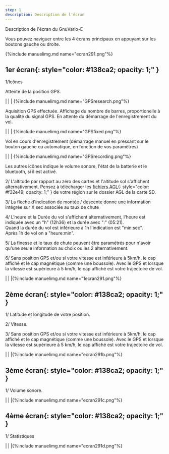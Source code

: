 ```yaml
---
step: 1
description: Description de l'écran
---
```


Description de l'écran du GnuVario-E

Vous pouvez naviguer entre les 4 écrans principaux en appuyant sur les boutons gauche ou droite. 

{%include manuelimg.md name="ecran291.png"%}

## **1er écran**{: style="color:   #138ca2; opacity: 1;" }

1/Icônes

Attente de la position GPS.

|                                  |        	    |		{%include manuelimg.md name="GPSresearch.png"%}

Aquisition GPS effectuée. Affichage du nombre de barres, proportionelle à la qualité du signal GPS. En attente du démarrage de l'enregistrement du vol.

|                                  |        	     |		{%include manuelimg.md name="GPSfixed.png"%}

Vol en cours d'enregistrement (démarrage manuel en pressant sur le bouton gauche ou automatique, en fonction de vos paramètres)

|                                  |     		    |		{%include manuelimg.md name="GPSrecording.png"%}

Les autres icônes indique le volume sonore, l'état de la batterie et le bluetooth, si il est activé.

2/ L'altitude par rapport au zéro des cartes et l'altitude sol s'affichent alternativement. Pensez à télécharger les [fichiers AGL](https://vps.skybean.eu/agl/){: style="color:   #f32e49; opacity: 1;" } de votre région sur le dossier AGL de la carte SD.

3/ La flèche d'indication de montée / descente donne une information intégrée sur X sec associée au taux de chute

4/ L'heure et la Durée du vol s'affichent alternativement, l'heure est indiquée avec un "h" (12h36) et la durée avec ":" (05:21).    
Quand la durée du vol est inférieure à 1h l'indication est "min:sec".    
Après 1h de vol on a "heure:min".

5/ La finesse et le taux de chute peuvent être paramétrés pour n'avoir qu'une seule information au choix ou les 2 alternativement.

6/ Sans position GPS et/ou si votre vitesse est inférieure à 5km/h, le cap affiché et le cap magnétique (comme une boussole). Avec le GPS et lorsque la vitesse est supérieure à 5 km/h, le cap affiché est votre trajectoire de vol. 

|                                  |               |{%include manuelimg.md name="1ecran291.png"%}

## **2ème écran**{: style="color:   #138ca2; opacity: 1;" }

1/ Latitude et longitude de votre position.

2/ Vitesse.

3/ Sans position GPS et/ou si votre vitesse est inférieure à 5km/h, le cap affiché et le cap magnétique (comme une boussole). Avec le GPS et lorsque la vitesse est supérieure à 5 km/h, le cap affiché est votre trajectoire de vol.

|                                  |               |{%include manuelimg.md name="ecran291b.png"%}

## **3ème écran**{: style="color:   #138ca2; opacity: 1;" }

1/ Volume sonore.

|                                  |               |{%include manuelimg.md name="ecran291c.png"%}

## **4ème écran**{: style="color:   #138ca2; opacity: 1;" }

1/ Statistiques


|                                  |               |{%include manuelimg.md name="ecran291d.png"%}

